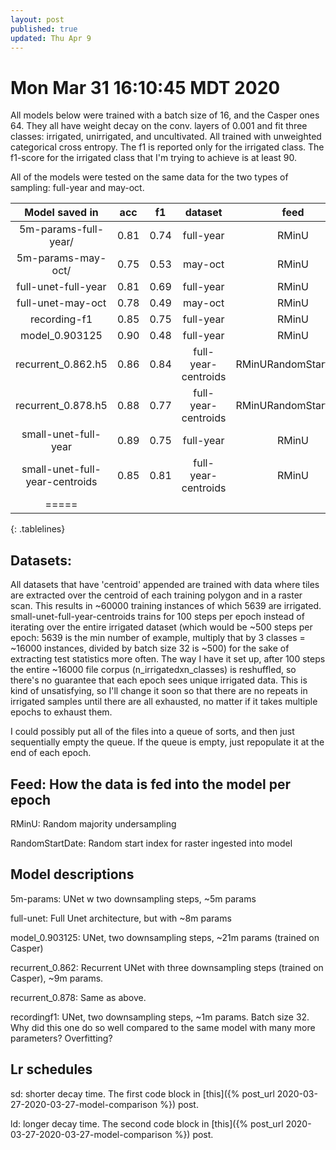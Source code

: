 ```yaml
---
layout: post
published: true
updated: Thu Apr 9
---
```

<style>
.tablelines table, .tablelines td {
        border: 2px solid #999;
	padding: 0.5rem;
	background: white;
	border-color: lightgray;

}
.tablelines th {
	font-weight: bold;
	background: lightgray;
}
.tablelines body {
    margin: 0;
    width: 100%;
    padding: 0;
}
</style>

# Mon Mar 31 16:10:45 MDT 2020

All models below were trained with a batch size of 16, and the Casper ones 64.  They all have weight
decay on the conv. layers of 0.001 and fit three classes: irrigated, unirrigated, and uncultivated.
All trained with unweighted categorical cross entropy. The f1 is reported only for the irrigated
class.  The f1-score for the irrigated class that I'm trying to achieve is at least 90.

All of the models were tested on the same data for the two types of sampling: full-year and may-oct.

| Model saved in         |     acc | f1       | dataset             | feed     | lr_sch   |
|:--------:              |:-------:|:--------:|:--------:           |:--------:|:--------:|
| 5m-params-full-year/   | 0.81    | 0.74     | full-year           | RMinU    |  sd      |
| 5m-params-may-oct/     | 0.75    | 0.53     | may-oct             | RMinU    |  sd      |
| full-unet-full-year    | 0.81    | 0.69     | full-year           | RMinU    |  sd      |
| full-unet-may-oct      | 0.78    | 0.49     | may-oct             | RMinU    |  sd      |
| recording-f1           | 0.85    | 0.75     | full-year           | RMinU    |  ld      |
| model_0.903125         | 0.90    | 0.48     | full-year           | RMinU    |  ld      |
| recurrent_0.862.h5     | 0.86    | 0.84     | full-year-centroids | RMinURandomStartDate    |  ld      |
| recurrent_0.878.h5     | 0.88    | 0.77     | full-year-centroids | RMinURandomStartDate    |  ld      |
| small-unet-full-year   | 0.89    | 0.75     | full-year           | RMinU    |  sd      |
| small-unet-full-year-centroids   | 0.85    | 0.81     | full-year-centroids      | RMinU    |  sd      |
|=====
{: .tablelines}

## Datasets:
All datasets that have 'centroid' appended are trained with data where tiles are extracted over the
centroid of each training polygon and in a raster scan. This results in ~60000 training instances
of which 5639 are irrigated. small-unet-full-year-centroids trains for 100 steps per epoch instead
of iterating over the entire irrigated dataset (which would be ~500 steps per epoch: 5639 is the min
number of example, multiply that by 3 classes = ~16000 instances, divided by batch size 32 is ~500)
for the sake of extracting test statistics more often. The way I have it set up, after 100 steps the
entire ~16000 file corpus (n_irrigatedxn_classes) is reshuffled, so there's no guarantee that each
epoch sees unique irrigated data. This is kind of unsatisfying, so I'll change it soon so that there
are no repeats in irrigated samples until there are all exhausted, no matter if it takes multiple
epochs to exhaust them.

I could possibly put all of the files into a queue of sorts, and then just sequentially empty the
queue. If the queue is empty, just repopulate it at the end of each epoch.


## Feed: How the data is fed into the model per epoch
RMinU: Random majority undersampling 

RandomStartDate: Random start index for raster ingested into model

## Model descriptions

5m-params: UNet w two downsampling steps, ~5m params

full-unet: Full Unet architecture, but with ~8m params

model_0.903125: UNet, two downsampling steps, ~21m params (trained on Casper)

recurrent_0.862: Recurrent UNet with three downsampling steps (trained on Casper), ~9m params.

recurrent_0.878: Same as above.

recordingf1: UNet, two downsampling steps, ~1m params. Batch size 32. Why did this one do so well
compared to the same model with many more parameters? Overfitting?

## Lr schedules

sd: shorter decay time. The first code block in [this]({% post_url 2020-03-27-2020-03-27-model-comparison %}) post.

ld: longer decay time. The second code block in [this]({% post_url 2020-03-27-2020-03-27-model-comparison %}) post.
